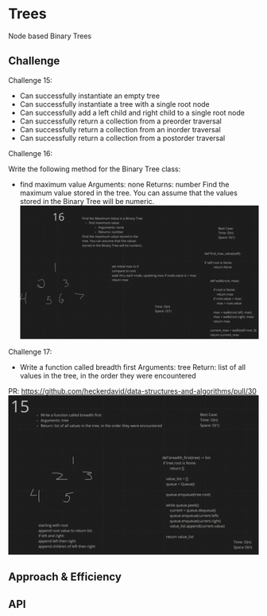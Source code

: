 # Trees
<!-- Short summary or background information -->
Node based Binary Trees

## Challenge
<!-- Description of the challenge -->
Challenge 15:

* Can successfully instantiate an empty tree
* Can successfully instantiate a tree with a single root node
* Can successfully add a left child and right child to a single root node
* Can successfully return a collection from a preorder traversal
* Can successfully return a collection from an inorder traversal
* Can successfully return a collection from a postorder traversal

Challenge 16:

Write the following method for the Binary Tree class:

* find maximum value
Arguments: none
Returns: number
Find the maximum value stored in the tree. You can assume that the values stored in the Binary Tree will be numeric.
![Find Max](find_max.png)

Challenge 17:

* Write a function called breadth first
Arguments: tree
Return: list of all values in the tree, in the order they were encountered

PR: https://github.com/heckerdavid/data-structures-and-algorithms/pull/30
![Breadth First](breadth_first.png)

## Approach & Efficiency
<!-- What approach did you take? Why? What is the Big O space/time for this approach? -->

## API
<!-- Description of each method publicly available in each of your trees -->
